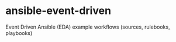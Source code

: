 # ansible-event-driven
Event Driven Ansible (EDA) example workflows (sources, rulebooks, playbooks)
